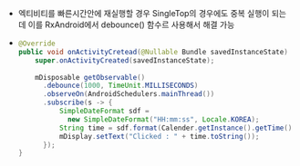 * 엑티비티를 빠른시간안에 재실행할 경우 SingleTop의 경우에도 중복 실행이 되는데 이를 RxAndroid에서 debounce() 함수르 사용해서 해결 가능
* ```java
  @Override
  public void onActivityCretead(@Nullable Bundle savedInstanceState) {
      super.onActivityCreated(savedInstanceState);
      
      mDisposable getObservable()
        .debounce(1000, TimeUnit.MILLISECONDS)
        .observeOn(AndroidSchedulers.mainThread())
        .subscribe(s -> {
            SimpleDateFormat sdf =
              new SimpleDateFormat("HH:mm:ss", Locale.KOREA);
            String time = sdf.format(Calender.getInstance().getTime());
            mDisplay.setText("Clicked : " + time.toString());
        });
  }
